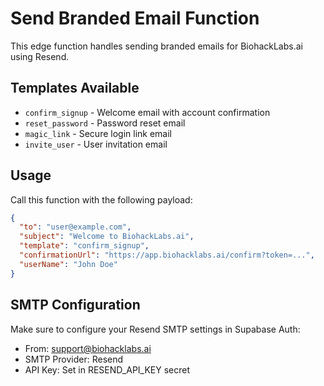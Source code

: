 # Send Branded Email Function

This edge function handles sending branded emails for BiohackLabs.ai using Resend.

## Templates Available

- `confirm_signup` - Welcome email with account confirmation
- `reset_password` - Password reset email
- `magic_link` - Secure login link email
- `invite_user` - User invitation email

## Usage

Call this function with the following payload:

```json
{
  "to": "user@example.com",
  "subject": "Welcome to BiohackLabs.ai",
  "template": "confirm_signup",
  "confirmationUrl": "https://app.biohacklabs.ai/confirm?token=...",
  "userName": "John Doe"
}
```

## SMTP Configuration

Make sure to configure your Resend SMTP settings in Supabase Auth:
- From: support@biohacklabs.ai  
- SMTP Provider: Resend
- API Key: Set in RESEND_API_KEY secret